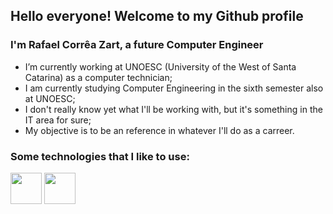 ## Hello everyone! Welcome to my Github profile 
### I'm Rafael Corrêa Zart, a future Computer Engineer

-  I’m currently working at UNOESC (University of the West of Santa Catarina) as a computer technician;
-  I am currently studying Computer Engineering in the sixth semester also at UNOESC;
-  I don't really know yet what I'll be working with, but it's something in the IT area for sure;
-  My objective is to be an reference in whatever I'll do as a carreer.

### Some technologies that I like to use:

<img src="https://cdn.jsdelivr.net/gh/devicons/devicon@latest/icons/c/c-original.svg" width="50" height="50"/> <img src="https://cdn.jsdelivr.net/gh/devicons/devicon@latest/icons/mysql/mysql-plain-wordmark.svg" width="50" height="50"/>
          

